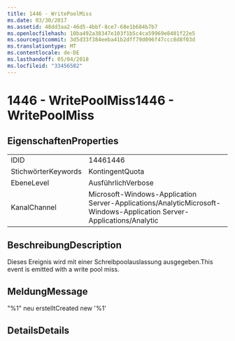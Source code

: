 ```yaml
---
title: 1446 - WritePoolMiss
ms.date: 03/30/2017
ms.assetid: 48dd3aa2-46d5-4bbf-8ce7-68e1b684b7b7
ms.openlocfilehash: 10ba492a38347e103f1b5c4ca59969e8401f22e5
ms.sourcegitcommit: 3d5d33f384eeba41b2dff79d096f47ccc8d8f03d
ms.translationtype: MT
ms.contentlocale: de-DE
ms.lasthandoff: 05/04/2018
ms.locfileid: "33456582"
---
```

# <a name="1446---writepoolmiss"></a><span data-ttu-id="8436c-102">1446 - WritePoolMiss</span><span class="sxs-lookup"><span data-stu-id="8436c-102">1446 - WritePoolMiss</span></span>
## <a name="properties"></a><span data-ttu-id="8436c-103">Eigenschaften</span><span class="sxs-lookup"><span data-stu-id="8436c-103">Properties</span></span>  
  
|||  
|-|-|  
|<span data-ttu-id="8436c-104">ID</span><span class="sxs-lookup"><span data-stu-id="8436c-104">ID</span></span>|<span data-ttu-id="8436c-105">1446</span><span class="sxs-lookup"><span data-stu-id="8436c-105">1446</span></span>|  
|<span data-ttu-id="8436c-106">Stichwörter</span><span class="sxs-lookup"><span data-stu-id="8436c-106">Keywords</span></span>|<span data-ttu-id="8436c-107">Kontingent</span><span class="sxs-lookup"><span data-stu-id="8436c-107">Quota</span></span>|  
|<span data-ttu-id="8436c-108">Ebene</span><span class="sxs-lookup"><span data-stu-id="8436c-108">Level</span></span>|<span data-ttu-id="8436c-109">Ausführlich</span><span class="sxs-lookup"><span data-stu-id="8436c-109">Verbose</span></span>|  
|<span data-ttu-id="8436c-110">Kanal</span><span class="sxs-lookup"><span data-stu-id="8436c-110">Channel</span></span>|<span data-ttu-id="8436c-111">Microsoft-Windows-Application Server-Applications/Analytic</span><span class="sxs-lookup"><span data-stu-id="8436c-111">Microsoft-Windows-Application Server-Applications/Analytic</span></span>|  
  
## <a name="description"></a><span data-ttu-id="8436c-112">Beschreibung</span><span class="sxs-lookup"><span data-stu-id="8436c-112">Description</span></span>  
 <span data-ttu-id="8436c-113">Dieses Ereignis wird mit einer Schreibpoolauslassung ausgegeben.</span><span class="sxs-lookup"><span data-stu-id="8436c-113">This event is emitted with a write pool miss.</span></span>  
  
## <a name="message"></a><span data-ttu-id="8436c-114">Meldung</span><span class="sxs-lookup"><span data-stu-id="8436c-114">Message</span></span>  
 <span data-ttu-id="8436c-115">"%1" neu erstellt</span><span class="sxs-lookup"><span data-stu-id="8436c-115">Created new '%1'</span></span>  
  
## <a name="details"></a><span data-ttu-id="8436c-116">Details</span><span class="sxs-lookup"><span data-stu-id="8436c-116">Details</span></span>
